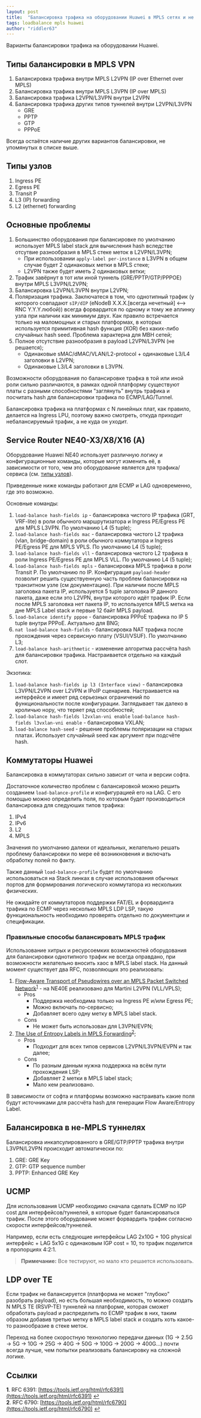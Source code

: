 ```yaml
---
layout: post
title:  "Балансировка трафика на оборудовании Huawei в MPLS сетях и не только"
tags: loadbalance mpls huawei
author: "riddler63"
---
```


Варианты балансировки трафика на оборудовании Huawei.

## Типы балансировки в MPLS VPN

1. Балансировка трафика внутри MPLS L2VPN (IP over Ethernet over MPLS)
1. Балансировка трафика внутри MPLS L3VPN  (IP over MPLS)
1. Балансировка трафика L2VPN/L3VPN внутри L2VPN
1. Балансировка трафика других типов туннелей внутри L2VPN/L3VPN
   * GRE
   * PPTP
   * GTP
   * PPPoE

Всегда остаётся наличие других вариантов балансировки, не упомянутых в списке выше.

## Типы узлов

1. Ingress PE
1. Egress PE
1. Transit P
1. L3 (IP) forwarding
1. L2 (ethernet) forwarding

## Основные проблемы

1. Большинство оборудования при балансировке по умолчанию использует MPLS label stack для вычисления hash вследстве отсутвие разнообразия в MPLS стеке меток в L2VPN/L3VPN; 
   * При использовании `apply-label per-instance` в L3VPN в общем случае будет 2 одинаковых метки в MPLS стеке;
   * L2VPN также будет иметь 2 одинаковых ветки;
1. Трафик завёрнут в тот или иной туннель (GRE/PPTP/GTP/PPPOE) внутри MPLS L3VPN/L2VPN;
1. Балансировка L2VPN/L3VPN внутри L2VPN;
1. Поляризация трафика. Заключатеся в том, что однотипный трафик (у которого совпадают `sIP/dIP` (eNodeB X.X.X.[всегда нечетный] <--> RNC Y.Y.Y.любой)) всегда форвардится по одному и тому же аплинку узла при наличии как минимум двух. Как правило встречается только на маломощных и старых платформах, в которых используется примитивная hash функция (XOR) без каких-либо случайных hash seed. Проблема характерна для MBH сетей;
1. Полное отсутствие разнообразия в payload L2VPN/L3VPN (не решается);
   * Одинаковые sMAC/dMAC/VLAN/L2-protocol + одинаковые L3/L4 заголовки в L2VPN;
   * Одинаковые L3/L4 заголовки в L3VPN.

Возможности оборудования по балансировке трафка в той или иной роли сильно различаются, в рамках одной платформу существуют платы с разными способностями "заглянуть" внутрь трафика и посчитать hash для балансировки трафика по ECMP/LAG/Tunnel.

Балансировка трафика на платформах с N линейных плат, как правило, делается на Ingress LPU, поэтому важно смотреть, откуда приходит небалансируемый трафик, а не куда он уходит.

## Service Router NE40-X3/X8/X16 (A)

Оборудование Huawei NE40 использует различную логику и конфигурационные команды, которые могут изменить её, в зависимости от того, чем это оборудование является для трафика/сервиса (см. [типы узлов](#Типы%20узлов)).

Приведенные ниже команды работают для ECMP и LAG одновременно, где это возможно.

Основные команды:

1. `load-balance hash-fields ip` - балансировка чистого IP трафика (GRT, VRF-lite) в роли обычного маршрутизатора и Ingress PE/Egress PE для MPLS L3VPN. По умолчанию L4 (5 tuple);
1. `load-balance hash-fields mac` - балансировка чистого L2 трафика (vlan, bridge-domain) в роли обычного коммутатора и Ingress PE/Egress PE для MPLS VPLS. По умолчанию L4 (5 tuple);
1. `load-balance hash-fields vll` - балансировка чистого L2 трафика в роли Ingress PE/Egress PE для MPLS VLL. По умолчанию L4 (5 tuple);
1. `load-balance hash-fields mpls` - балансировка MPLS трафика в роли Transit P. По умолчанию по IP. Конфигурация `payload-header` позволит решить существуенную часть проблем балансировки на транзитном узле (см документацию). При наличии после MPLS заголовка пакета IP, используется 5 tuple заголовка IP данного пакета, даже если это L2VPN, внутри которого идёт трафик IP. Если после MPLS заголовка нет пакета IP, то используется MPLS метка на дне MPLS Label stack и первые 12 байт MPLS payload.
1. `load-balance identify pppoe` - балансировка PPPoE трафика по IP 5 tuple внутри PPPoE. Актуально для BNG;
1. `nat load-balance hash-fields` - балансировка NAT трафика после прохождения через сервисную плату (VSUI/VSUF). По умолчанию L3;
1. `load-balance hash-arithmetic` - изменение алгоритма рассчёта hash для балансировки трафика. Настраивается отдельно на каждый слот.

Экзотика:

1. `load-balance hash-fields ip l3 (Interface view)` - балансировка L3VPN/L2VPN over L2VPN и IPoIP сценариев. Настраивается на интерфейсе и имеет ряд серьезных ограничений по функциональности после конфигурации. Заглядывает так далеко в кроличью нору, что теряет ряд способностей;
1. `load-balance hash-fields l2vxlan-vni enable` `load-balance hash-fields l3vxlan-vni enable` - балансировка VXLAN;
1. `load-balance hash-seed` - решение проблемы поляризации на старых платах. Использует случайный seed как аргумент при подсчёте hash.

## Коммутаторы Huawei

Балансировка в коммутаторах сильно зависит от чипа и версии софта.

Достаточное количество проблем с балансировкой можно решить созданием `load-balance-profile` и конфигурацией его на LAG. С его помощью можно определить поля, по которым будет производиться балансировка для следуюших типов трафика:

1. IPv4
1. IPv6
1. L2
1. MPLS

Значения по умолчанию далеки от идеальных, желательно решать проблему балансировки по мере её возникновения и включать обработку полей по факту.

Также данный `load-balance-profile` будет по умолчанию использоваться на Stack линках в случае использования обычных портов для формирования логического коммутатора из нескольких физических.

Не ожидайте от коммутаторов поддержки FAT/EL и форвардинга трафика по ECMP через несколько MPLS LDP LSP, такую функциональность необходимо проверять отдельно по документции и спецификации.

### Правильные способы балансировать MPLS трафик

Использование хитрых и ресурсоемких возможностей оборудования для балансировки однотипного трафик не всегда оправдано, при возможности желательно вносить хаос в MPLS label stack. На данный момент существует два RFC, позволяющих это реализовать:

1. [Flow-Aware Transport of Pseudowires over an MPLS Packet Switched Network](https://tools.ietf.org/html/rfc6391)<sup id="a1">[1](#f1)</sup> - на NE40E реализовано для Martini L2VPN (VLL/VPLS);
   * Pros
      * Поддержка необходима только на Ingress PE и/или Egress PE;
      * Можно включать по-сервисно;
      * Добавляет всего одну метку в MPLS label stack.
   * Cons
      * Не может быть использован для L3VPN/EVPN;
1. [The Use of Entropy Labels in MPLS Forwarding](https://tools.ietf.org/html/rfc6790)<sup id="a2">[2](#f2)</sup>;
   * Pros
      * Подходит для всех типов сервисов L2VPN/L3VPN/EVPN и так далее;
   * Cons
      * По разным данным нужна поддержка на всём пути прохождения LSP;
      * Добавляет 2 метки в MPLS label stack;
      * Мало кем реализовано.

В зависимости от софта и платформы возможно настраивать какие поля будут источниками для рассчёта hash для генерации Flow Aware/Entropy Label.

## Балансировка в не-MPLS туннелях

Балансировка инкапсулированного в GRE/GTP/PPTP трафика внутри L3VPN/L2VPN происходит автоматически по:

1. GRE: GRE Key
1. GTP: GTP sequence number
1. PPTP: Enhanced GRE Key

## UCMP

Для использования UCMP необходимо сначала сделать ECMP по IGP cost для интерфейсов/туннелей, в которые будет балансироваться трафик. После этого оборудование может форвардить трафик согласно скорости интерфейсов/туннелей.

Например, если есть следующие интерфейсы LAG 2x10G + 10G physical интерфейс + LAG 5x1G с одинаковым IGP cost = 10, то трафик поделится в пропорциях 4:2:1.

> **Примечание:** Все тестируют, но мало кто решается использовать.

## LDP over TE

Если трафик не балансируется (платформа не может "глубоко" разобрать payload), но есть большая необходимость, то можно создать N MPLS TE (RSVP-TE) туннелей на платформе, которая сможет обработать payload и распределить по ECMP трафик в них, таким образом добавив третью метку в MPLS label stack и создать хоть какое-то разнообразие в стеке меток.  

Переход на более скоростную технологию передачи данных (1G -> 2.5G -> 5G -> 10G -> 25G -> 40G -> 50G -> 100G -> 200G -> 400G...) почти всегда лучше, чем попытки реализовать балансировку на сложной логике.

## Ссылки
<b id="f1">1</b>. RFC 6391: [https://tools.ietf.org/html/rfc6391](https://tools.ietf.org/html/rfc6391) [↩](#a1)<br/>
<b id="f2">2</b>. RFC 6790: [https://tools.ietf.org/html/rfc6790](https://tools.ietf.org/html/rfc6790) [↩](#a2)<br/>